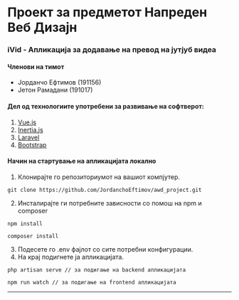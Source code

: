 # Проект за предметот Напреден Веб Дизајн

### iVid - Апликација за додавање на превод на јутјуб видеа
#### Членови на тимот
- Јорданчо Ефтимов (191156)
- Јетон Рамадани (191017)
#### Дел од технологиите употребени за развивање на софтверот:
1. [Vue.js](https://vuejs.org/)
2. [Inertia.js](https://inertiajs.com/)
3. [Laravel](https://laravel.com/)
4. [Bootstrap](https://getbootstrap.com/)

#### Начин на стартување на апликацијата локално
1. Клонирајте го репозиториумот на вашиот компјутер. 
```
git clone https://github.com/JordanchoEftimov/awd_project.git
```
2. Инсталирајте ги потребните зависности со помош на npm и composer
```
npm install
```
```
composer install
```
3. Подесете го .env фајлот со сите потребни конфигурации.
4. На крај подигнете ја апликацијата.
```
php artisan serve // за подигање на backend апликацијата
```
```
npm run watch // за подигање на frontend апликацијата
```
***